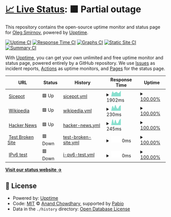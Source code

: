 # [📈 Live Status](https://https://rsipmonitoring.github.io/Rsipmonitoring/): <!--live status--> **🟧 Partial outage**

This repository contains the open-source uptime monitor and status page for [Oleg Smirnov](http://nord.org.ua), powered by [Upptime](https://github.com/upptime/upptime).

[![Uptime CI](https://github.com/Master/Rsipmonitoring/workflows/Uptime%20CI/badge.svg)](https://github.com/Master/Rsipmonitoring/actions?query=workflow%3A%22Uptime+CI%22)
[![Response Time CI](https://github.com/Master/Rsipmonitoring/workflows/Response%20Time%20CI/badge.svg)](https://github.com/Master/Rsipmonitoring/actions?query=workflow%3A%22Response+Time+CI%22)
[![Graphs CI](https://github.com/Master/Rsipmonitoring/workflows/Graphs%20CI/badge.svg)](https://github.com/Master/Rsipmonitoring/actions?query=workflow%3A%22Graphs+CI%22)
[![Static Site CI](https://github.com/Master/Rsipmonitoring/workflows/Static%20Site%20CI/badge.svg)](https://github.com/Master/Rsipmonitoring/actions?query=workflow%3A%22Static+Site+CI%22)
[![Summary CI](https://github.com/Master/Rsipmonitoring/workflows/Summary%20CI/badge.svg)](https://github.com/Master/Rsipmonitoring/actions?query=workflow%3A%22Summary+CI%22)

With [Upptime](https://upptime.js.org), you can get your own unlimited and free uptime monitor and status page, powered entirely by a GitHub repository. We use [Issues](https://github.com/Master/Rsipmonitoring/issues) as incident reports, [Actions](https://github.com/Master/Rsipmonitoring/actions) as uptime monitors, and [Pages](https://https://rsipmonitoring.github.io/Rsipmonitoring/) for the status page.

<!--start: status pages-->
<!-- This summary is generated by Upptime (https://github.com/upptime/upptime) -->
<!-- Do not edit this manually, your changes will be overwritten -->
<!-- prettier-ignore -->
| URL | Status | History | Response Time | Uptime |
| --- | ------ | ------- | ------------- | ------ |
| <img alt="" src="https://icons.duckduckgo.com/ip3/sicepot.rsipurwokerto.co.id.ico" height="13"> [Sicepot](http://sicepot.rsipurwokerto.co.id/) | 🟩 Up | [sicepot.yml](https://github.com/rsipmonitoring/Rsipmonitoring/commits/HEAD/history/sicepot.yml) | <details><summary><img alt="Response time graph" src="./graphs/sicepot/response-time-week.png" height="20"> 1902ms</summary><br><a href="https://https://rsipmonitoring.github.io/Rsipmonitoring//history/sicepot"><img alt="Response time 1902" src="https://img.shields.io/endpoint?url=https%3A%2F%2Fraw.githubusercontent.com%2Frsipmonitoring%2FRsipmonitoring%2FHEAD%2Fapi%2Fsicepot%2Fresponse-time.json"></a><br><a href="https://https://rsipmonitoring.github.io/Rsipmonitoring//history/sicepot"><img alt="24-hour response time 2238" src="https://img.shields.io/endpoint?url=https%3A%2F%2Fraw.githubusercontent.com%2Frsipmonitoring%2FRsipmonitoring%2FHEAD%2Fapi%2Fsicepot%2Fresponse-time-day.json"></a><br><a href="https://https://rsipmonitoring.github.io/Rsipmonitoring//history/sicepot"><img alt="7-day response time 1902" src="https://img.shields.io/endpoint?url=https%3A%2F%2Fraw.githubusercontent.com%2Frsipmonitoring%2FRsipmonitoring%2FHEAD%2Fapi%2Fsicepot%2Fresponse-time-week.json"></a><br><a href="https://https://rsipmonitoring.github.io/Rsipmonitoring//history/sicepot"><img alt="30-day response time 1902" src="https://img.shields.io/endpoint?url=https%3A%2F%2Fraw.githubusercontent.com%2Frsipmonitoring%2FRsipmonitoring%2FHEAD%2Fapi%2Fsicepot%2Fresponse-time-month.json"></a><br><a href="https://https://rsipmonitoring.github.io/Rsipmonitoring//history/sicepot"><img alt="1-year response time 1902" src="https://img.shields.io/endpoint?url=https%3A%2F%2Fraw.githubusercontent.com%2Frsipmonitoring%2FRsipmonitoring%2FHEAD%2Fapi%2Fsicepot%2Fresponse-time-year.json"></a></details> | <details><summary><a href="https://https://rsipmonitoring.github.io/Rsipmonitoring//history/sicepot">100.00%</a></summary><a href="https://https://rsipmonitoring.github.io/Rsipmonitoring//history/sicepot"><img alt="All-time uptime 98.89%" src="https://img.shields.io/endpoint?url=https%3A%2F%2Fraw.githubusercontent.com%2Frsipmonitoring%2FRsipmonitoring%2FHEAD%2Fapi%2Fsicepot%2Fuptime.json"></a><br><a href="https://https://rsipmonitoring.github.io/Rsipmonitoring//history/sicepot"><img alt="24-hour uptime 100.00%" src="https://img.shields.io/endpoint?url=https%3A%2F%2Fraw.githubusercontent.com%2Frsipmonitoring%2FRsipmonitoring%2FHEAD%2Fapi%2Fsicepot%2Fuptime-day.json"></a><br><a href="https://https://rsipmonitoring.github.io/Rsipmonitoring//history/sicepot"><img alt="7-day uptime 100.00%" src="https://img.shields.io/endpoint?url=https%3A%2F%2Fraw.githubusercontent.com%2Frsipmonitoring%2FRsipmonitoring%2FHEAD%2Fapi%2Fsicepot%2Fuptime-week.json"></a><br><a href="https://https://rsipmonitoring.github.io/Rsipmonitoring//history/sicepot"><img alt="30-day uptime 98.89%" src="https://img.shields.io/endpoint?url=https%3A%2F%2Fraw.githubusercontent.com%2Frsipmonitoring%2FRsipmonitoring%2FHEAD%2Fapi%2Fsicepot%2Fuptime-month.json"></a><br><a href="https://https://rsipmonitoring.github.io/Rsipmonitoring//history/sicepot"><img alt="1-year uptime 98.89%" src="https://img.shields.io/endpoint?url=https%3A%2F%2Fraw.githubusercontent.com%2Frsipmonitoring%2FRsipmonitoring%2FHEAD%2Fapi%2Fsicepot%2Fuptime-year.json"></a></details>
| <img alt="" src="https://icons.duckduckgo.com/ip3/en.wikipedia.org.ico" height="13"> [Wikipedia](https://en.wikipedia.org) | 🟩 Up | [wikipedia.yml](https://github.com/rsipmonitoring/Rsipmonitoring/commits/HEAD/history/wikipedia.yml) | <details><summary><img alt="Response time graph" src="./graphs/wikipedia/response-time-week.png" height="20"> 230ms</summary><br><a href="https://https://rsipmonitoring.github.io/Rsipmonitoring//history/wikipedia"><img alt="Response time 177" src="https://img.shields.io/endpoint?url=https%3A%2F%2Fraw.githubusercontent.com%2Frsipmonitoring%2FRsipmonitoring%2FHEAD%2Fapi%2Fwikipedia%2Fresponse-time.json"></a><br><a href="https://https://rsipmonitoring.github.io/Rsipmonitoring//history/wikipedia"><img alt="24-hour response time 157" src="https://img.shields.io/endpoint?url=https%3A%2F%2Fraw.githubusercontent.com%2Frsipmonitoring%2FRsipmonitoring%2FHEAD%2Fapi%2Fwikipedia%2Fresponse-time-day.json"></a><br><a href="https://https://rsipmonitoring.github.io/Rsipmonitoring//history/wikipedia"><img alt="7-day response time 230" src="https://img.shields.io/endpoint?url=https%3A%2F%2Fraw.githubusercontent.com%2Frsipmonitoring%2FRsipmonitoring%2FHEAD%2Fapi%2Fwikipedia%2Fresponse-time-week.json"></a><br><a href="https://https://rsipmonitoring.github.io/Rsipmonitoring//history/wikipedia"><img alt="30-day response time 177" src="https://img.shields.io/endpoint?url=https%3A%2F%2Fraw.githubusercontent.com%2Frsipmonitoring%2FRsipmonitoring%2FHEAD%2Fapi%2Fwikipedia%2Fresponse-time-month.json"></a><br><a href="https://https://rsipmonitoring.github.io/Rsipmonitoring//history/wikipedia"><img alt="1-year response time 177" src="https://img.shields.io/endpoint?url=https%3A%2F%2Fraw.githubusercontent.com%2Frsipmonitoring%2FRsipmonitoring%2FHEAD%2Fapi%2Fwikipedia%2Fresponse-time-year.json"></a></details> | <details><summary><a href="https://https://rsipmonitoring.github.io/Rsipmonitoring//history/wikipedia">100.00%</a></summary><a href="https://https://rsipmonitoring.github.io/Rsipmonitoring//history/wikipedia"><img alt="All-time uptime 100.00%" src="https://img.shields.io/endpoint?url=https%3A%2F%2Fraw.githubusercontent.com%2Frsipmonitoring%2FRsipmonitoring%2FHEAD%2Fapi%2Fwikipedia%2Fuptime.json"></a><br><a href="https://https://rsipmonitoring.github.io/Rsipmonitoring//history/wikipedia"><img alt="24-hour uptime 100.00%" src="https://img.shields.io/endpoint?url=https%3A%2F%2Fraw.githubusercontent.com%2Frsipmonitoring%2FRsipmonitoring%2FHEAD%2Fapi%2Fwikipedia%2Fuptime-day.json"></a><br><a href="https://https://rsipmonitoring.github.io/Rsipmonitoring//history/wikipedia"><img alt="7-day uptime 100.00%" src="https://img.shields.io/endpoint?url=https%3A%2F%2Fraw.githubusercontent.com%2Frsipmonitoring%2FRsipmonitoring%2FHEAD%2Fapi%2Fwikipedia%2Fuptime-week.json"></a><br><a href="https://https://rsipmonitoring.github.io/Rsipmonitoring//history/wikipedia"><img alt="30-day uptime 100.00%" src="https://img.shields.io/endpoint?url=https%3A%2F%2Fraw.githubusercontent.com%2Frsipmonitoring%2FRsipmonitoring%2FHEAD%2Fapi%2Fwikipedia%2Fuptime-month.json"></a><br><a href="https://https://rsipmonitoring.github.io/Rsipmonitoring//history/wikipedia"><img alt="1-year uptime 100.00%" src="https://img.shields.io/endpoint?url=https%3A%2F%2Fraw.githubusercontent.com%2Frsipmonitoring%2FRsipmonitoring%2FHEAD%2Fapi%2Fwikipedia%2Fuptime-year.json"></a></details>
| <img alt="" src="https://icons.duckduckgo.com/ip3/news.ycombinator.com.ico" height="13"> [Hacker News](https://news.ycombinator.com) | 🟩 Up | [hacker-news.yml](https://github.com/rsipmonitoring/Rsipmonitoring/commits/HEAD/history/hacker-news.yml) | <details><summary><img alt="Response time graph" src="./graphs/hacker-news/response-time-week.png" height="20"> 245ms</summary><br><a href="https://https://rsipmonitoring.github.io/Rsipmonitoring//history/hacker-news"><img alt="Response time 250" src="https://img.shields.io/endpoint?url=https%3A%2F%2Fraw.githubusercontent.com%2Frsipmonitoring%2FRsipmonitoring%2FHEAD%2Fapi%2Fhacker-news%2Fresponse-time.json"></a><br><a href="https://https://rsipmonitoring.github.io/Rsipmonitoring//history/hacker-news"><img alt="24-hour response time 390" src="https://img.shields.io/endpoint?url=https%3A%2F%2Fraw.githubusercontent.com%2Frsipmonitoring%2FRsipmonitoring%2FHEAD%2Fapi%2Fhacker-news%2Fresponse-time-day.json"></a><br><a href="https://https://rsipmonitoring.github.io/Rsipmonitoring//history/hacker-news"><img alt="7-day response time 245" src="https://img.shields.io/endpoint?url=https%3A%2F%2Fraw.githubusercontent.com%2Frsipmonitoring%2FRsipmonitoring%2FHEAD%2Fapi%2Fhacker-news%2Fresponse-time-week.json"></a><br><a href="https://https://rsipmonitoring.github.io/Rsipmonitoring//history/hacker-news"><img alt="30-day response time 250" src="https://img.shields.io/endpoint?url=https%3A%2F%2Fraw.githubusercontent.com%2Frsipmonitoring%2FRsipmonitoring%2FHEAD%2Fapi%2Fhacker-news%2Fresponse-time-month.json"></a><br><a href="https://https://rsipmonitoring.github.io/Rsipmonitoring//history/hacker-news"><img alt="1-year response time 250" src="https://img.shields.io/endpoint?url=https%3A%2F%2Fraw.githubusercontent.com%2Frsipmonitoring%2FRsipmonitoring%2FHEAD%2Fapi%2Fhacker-news%2Fresponse-time-year.json"></a></details> | <details><summary><a href="https://https://rsipmonitoring.github.io/Rsipmonitoring//history/hacker-news">100.00%</a></summary><a href="https://https://rsipmonitoring.github.io/Rsipmonitoring//history/hacker-news"><img alt="All-time uptime 100.00%" src="https://img.shields.io/endpoint?url=https%3A%2F%2Fraw.githubusercontent.com%2Frsipmonitoring%2FRsipmonitoring%2FHEAD%2Fapi%2Fhacker-news%2Fuptime.json"></a><br><a href="https://https://rsipmonitoring.github.io/Rsipmonitoring//history/hacker-news"><img alt="24-hour uptime 100.00%" src="https://img.shields.io/endpoint?url=https%3A%2F%2Fraw.githubusercontent.com%2Frsipmonitoring%2FRsipmonitoring%2FHEAD%2Fapi%2Fhacker-news%2Fuptime-day.json"></a><br><a href="https://https://rsipmonitoring.github.io/Rsipmonitoring//history/hacker-news"><img alt="7-day uptime 100.00%" src="https://img.shields.io/endpoint?url=https%3A%2F%2Fraw.githubusercontent.com%2Frsipmonitoring%2FRsipmonitoring%2FHEAD%2Fapi%2Fhacker-news%2Fuptime-week.json"></a><br><a href="https://https://rsipmonitoring.github.io/Rsipmonitoring//history/hacker-news"><img alt="30-day uptime 100.00%" src="https://img.shields.io/endpoint?url=https%3A%2F%2Fraw.githubusercontent.com%2Frsipmonitoring%2FRsipmonitoring%2FHEAD%2Fapi%2Fhacker-news%2Fuptime-month.json"></a><br><a href="https://https://rsipmonitoring.github.io/Rsipmonitoring//history/hacker-news"><img alt="1-year uptime 100.00%" src="https://img.shields.io/endpoint?url=https%3A%2F%2Fraw.githubusercontent.com%2Frsipmonitoring%2FRsipmonitoring%2FHEAD%2Fapi%2Fhacker-news%2Fuptime-year.json"></a></details>
| <img alt="" src="https://icons.duckduckgo.com/ip3/thissitedoesnotexist.koj.co.ico" height="13"> [Test Broken Site](https://thissitedoesnotexist.koj.co) | 🟥 Down | [test-broken-site.yml](https://github.com/rsipmonitoring/Rsipmonitoring/commits/HEAD/history/test-broken-site.yml) | <details><summary><img alt="Response time graph" src="./graphs/test-broken-site/response-time-week.png" height="20"> 0ms</summary><br><a href="https://https://rsipmonitoring.github.io/Rsipmonitoring//history/test-broken-site"><img alt="Response time 0" src="https://img.shields.io/endpoint?url=https%3A%2F%2Fraw.githubusercontent.com%2Frsipmonitoring%2FRsipmonitoring%2FHEAD%2Fapi%2Ftest-broken-site%2Fresponse-time.json"></a><br><a href="https://https://rsipmonitoring.github.io/Rsipmonitoring//history/test-broken-site"><img alt="24-hour response time 0" src="https://img.shields.io/endpoint?url=https%3A%2F%2Fraw.githubusercontent.com%2Frsipmonitoring%2FRsipmonitoring%2FHEAD%2Fapi%2Ftest-broken-site%2Fresponse-time-day.json"></a><br><a href="https://https://rsipmonitoring.github.io/Rsipmonitoring//history/test-broken-site"><img alt="7-day response time 0" src="https://img.shields.io/endpoint?url=https%3A%2F%2Fraw.githubusercontent.com%2Frsipmonitoring%2FRsipmonitoring%2FHEAD%2Fapi%2Ftest-broken-site%2Fresponse-time-week.json"></a><br><a href="https://https://rsipmonitoring.github.io/Rsipmonitoring//history/test-broken-site"><img alt="30-day response time 0" src="https://img.shields.io/endpoint?url=https%3A%2F%2Fraw.githubusercontent.com%2Frsipmonitoring%2FRsipmonitoring%2FHEAD%2Fapi%2Ftest-broken-site%2Fresponse-time-month.json"></a><br><a href="https://https://rsipmonitoring.github.io/Rsipmonitoring//history/test-broken-site"><img alt="1-year response time 0" src="https://img.shields.io/endpoint?url=https%3A%2F%2Fraw.githubusercontent.com%2Frsipmonitoring%2FRsipmonitoring%2FHEAD%2Fapi%2Ftest-broken-site%2Fresponse-time-year.json"></a></details> | <details><summary><a href="https://https://rsipmonitoring.github.io/Rsipmonitoring//history/test-broken-site">100.00%</a></summary><a href="https://https://rsipmonitoring.github.io/Rsipmonitoring//history/test-broken-site"><img alt="All-time uptime 100.00%" src="https://img.shields.io/endpoint?url=https%3A%2F%2Fraw.githubusercontent.com%2Frsipmonitoring%2FRsipmonitoring%2FHEAD%2Fapi%2Ftest-broken-site%2Fuptime.json"></a><br><a href="https://https://rsipmonitoring.github.io/Rsipmonitoring//history/test-broken-site"><img alt="24-hour uptime 100.00%" src="https://img.shields.io/endpoint?url=https%3A%2F%2Fraw.githubusercontent.com%2Frsipmonitoring%2FRsipmonitoring%2FHEAD%2Fapi%2Ftest-broken-site%2Fuptime-day.json"></a><br><a href="https://https://rsipmonitoring.github.io/Rsipmonitoring//history/test-broken-site"><img alt="7-day uptime 100.00%" src="https://img.shields.io/endpoint?url=https%3A%2F%2Fraw.githubusercontent.com%2Frsipmonitoring%2FRsipmonitoring%2FHEAD%2Fapi%2Ftest-broken-site%2Fuptime-week.json"></a><br><a href="https://https://rsipmonitoring.github.io/Rsipmonitoring//history/test-broken-site"><img alt="30-day uptime 100.00%" src="https://img.shields.io/endpoint?url=https%3A%2F%2Fraw.githubusercontent.com%2Frsipmonitoring%2FRsipmonitoring%2FHEAD%2Fapi%2Ftest-broken-site%2Fuptime-month.json"></a><br><a href="https://https://rsipmonitoring.github.io/Rsipmonitoring//history/test-broken-site"><img alt="1-year uptime 100.00%" src="https://img.shields.io/endpoint?url=https%3A%2F%2Fraw.githubusercontent.com%2Frsipmonitoring%2FRsipmonitoring%2FHEAD%2Fapi%2Ftest-broken-site%2Fuptime-year.json"></a></details>
| <img alt="" src="https://icons.duckduckgo.com/ip3/null.ico" height="13"> [IPv6 test](forwardemail.net) | 🟥 Down | [i-pv6-test.yml](https://github.com/rsipmonitoring/Rsipmonitoring/commits/HEAD/history/i-pv6-test.yml) | <details><summary><img alt="Response time graph" src="./graphs/i-pv6-test/response-time-week.png" height="20"> 0ms</summary><br><a href="https://https://rsipmonitoring.github.io/Rsipmonitoring//history/i-pv6-test"><img alt="Response time 0" src="https://img.shields.io/endpoint?url=https%3A%2F%2Fraw.githubusercontent.com%2Frsipmonitoring%2FRsipmonitoring%2FHEAD%2Fapi%2Fi-pv6-test%2Fresponse-time.json"></a><br><a href="https://https://rsipmonitoring.github.io/Rsipmonitoring//history/i-pv6-test"><img alt="24-hour response time 0" src="https://img.shields.io/endpoint?url=https%3A%2F%2Fraw.githubusercontent.com%2Frsipmonitoring%2FRsipmonitoring%2FHEAD%2Fapi%2Fi-pv6-test%2Fresponse-time-day.json"></a><br><a href="https://https://rsipmonitoring.github.io/Rsipmonitoring//history/i-pv6-test"><img alt="7-day response time 0" src="https://img.shields.io/endpoint?url=https%3A%2F%2Fraw.githubusercontent.com%2Frsipmonitoring%2FRsipmonitoring%2FHEAD%2Fapi%2Fi-pv6-test%2Fresponse-time-week.json"></a><br><a href="https://https://rsipmonitoring.github.io/Rsipmonitoring//history/i-pv6-test"><img alt="30-day response time 0" src="https://img.shields.io/endpoint?url=https%3A%2F%2Fraw.githubusercontent.com%2Frsipmonitoring%2FRsipmonitoring%2FHEAD%2Fapi%2Fi-pv6-test%2Fresponse-time-month.json"></a><br><a href="https://https://rsipmonitoring.github.io/Rsipmonitoring//history/i-pv6-test"><img alt="1-year response time 0" src="https://img.shields.io/endpoint?url=https%3A%2F%2Fraw.githubusercontent.com%2Frsipmonitoring%2FRsipmonitoring%2FHEAD%2Fapi%2Fi-pv6-test%2Fresponse-time-year.json"></a></details> | <details><summary><a href="https://https://rsipmonitoring.github.io/Rsipmonitoring//history/i-pv6-test">100.00%</a></summary><a href="https://https://rsipmonitoring.github.io/Rsipmonitoring//history/i-pv6-test"><img alt="All-time uptime 100.00%" src="https://img.shields.io/endpoint?url=https%3A%2F%2Fraw.githubusercontent.com%2Frsipmonitoring%2FRsipmonitoring%2FHEAD%2Fapi%2Fi-pv6-test%2Fuptime.json"></a><br><a href="https://https://rsipmonitoring.github.io/Rsipmonitoring//history/i-pv6-test"><img alt="24-hour uptime 100.00%" src="https://img.shields.io/endpoint?url=https%3A%2F%2Fraw.githubusercontent.com%2Frsipmonitoring%2FRsipmonitoring%2FHEAD%2Fapi%2Fi-pv6-test%2Fuptime-day.json"></a><br><a href="https://https://rsipmonitoring.github.io/Rsipmonitoring//history/i-pv6-test"><img alt="7-day uptime 100.00%" src="https://img.shields.io/endpoint?url=https%3A%2F%2Fraw.githubusercontent.com%2Frsipmonitoring%2FRsipmonitoring%2FHEAD%2Fapi%2Fi-pv6-test%2Fuptime-week.json"></a><br><a href="https://https://rsipmonitoring.github.io/Rsipmonitoring//history/i-pv6-test"><img alt="30-day uptime 100.00%" src="https://img.shields.io/endpoint?url=https%3A%2F%2Fraw.githubusercontent.com%2Frsipmonitoring%2FRsipmonitoring%2FHEAD%2Fapi%2Fi-pv6-test%2Fuptime-month.json"></a><br><a href="https://https://rsipmonitoring.github.io/Rsipmonitoring//history/i-pv6-test"><img alt="1-year uptime 100.00%" src="https://img.shields.io/endpoint?url=https%3A%2F%2Fraw.githubusercontent.com%2Frsipmonitoring%2FRsipmonitoring%2FHEAD%2Fapi%2Fi-pv6-test%2Fuptime-year.json"></a></details>

<!--end: status pages-->

[**Visit our status website →**](https://https://rsipmonitoring.github.io/Rsipmonitoring/)

## 📄 License

- Powered by: [Upptime](https://github.com/upptime/upptime)
- Code: [MIT](./LICENSE) © [Anand Chowdhary](https://anandchowdhary.com), supported by [Pabio](https://pabio.com)
- Data in the `./history` directory: [Open Database License](https://opendatacommons.org/licenses/odbl/1-0/)

